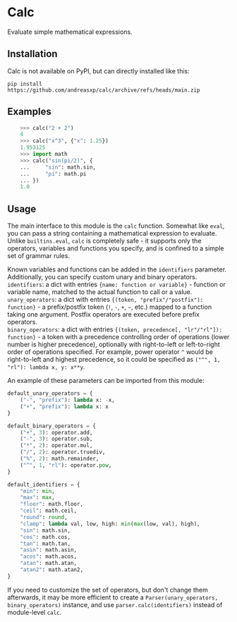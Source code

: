 # Calc
Evaluate simple mathematical expressions.

## Installation
Calc is not available on PyPI, but can directly installed like this:
```
pip install https://github.com/andreasxp/calc/archive/refs/heads/main.zip
```

## Examples
```python
    >>> calc("2 + 2")
    4
    >>> calc("x^3", {"x": 1.25})
    1.953125
    >>> import math
    >>> calc("sin(pi/2)", {
    ...     "sin": math.sin,
    ...     "pi": math.pi
    ... })
    1.0
```

## Usage
The main interface to this module is the `calc` function. Somewhat like `eval`, you can pass a string containing a
mathematical expression to evaluate. Unlike `builtins.eval`, `calc` is completely safe - it supports only the
operators, variables and functions you specify, and is confined to a simple set of grammar rules.

Known variables and functions can be added in the `identifiers` parameter. Additionally, you can specify custom unary
and binary operators.  
`identifiers`: a dict with entries `{name: function or variable}` -
    function or variable name, matched to the actual function to call or a value.  
`unary_operators`: a dict with entries `{(token, "prefix"/"postfix"): function}` -
    a prefix/postfix token (`!`, `-`, `+`, `~`, etc.) mapped to a function taking one argument.
    Postfix operators are executed before prefix operators.  
`binary_operators`: a dict with entries `{(token, precedence[, "lr"/"rl"]): function}` -
    a token with a precedence controlling order of operations (lower number is higher precedence),
    optionally with right-to-left or left-to-right order of operations specified. For example,
    power operator `^` would be right-to-left and highest precedence, so it could be specified as
    `("^", 1, "rl"): lambda x, y: x**y`.


An example of these parameters can be imported from this module:
```python
default_unary_operators = {
    ("-", "prefix"): lambda x: -x,
    ("+", "prefix"): lambda x: x
}

default_binary_operators = {
    ("+", 3): operator.add,
    ("-", 3): operator.sub,
    ("*", 2): operator.mul,
    ("/", 2): operator.truediv,
    ("%", 2): math.remainder,
    ("^", 1, "rl"): operator.pow,
}

default_identifiers = {
    "min": min,
    "max": max,
    "floor": math.floor,
    "ceil": math.ceil,
    "round": round,
    "clamp": lambda val, low, high: min(max(low, val), high),
    "sin": math.sin,
    "cos": math.cos,
    "tan": math.tan,
    "asin": math.asin,
    "acos": math.acos,
    "atan": math.atan,
    "atan2": math.atan2,
}
```

If you need to customize the set of operators, but don't change them afterwards, it may be more efficient to create a
`Parser(unary_operators, binary_operators)` instance, and use `parser.calc(identifiers)` instead of module-level `calc`.
